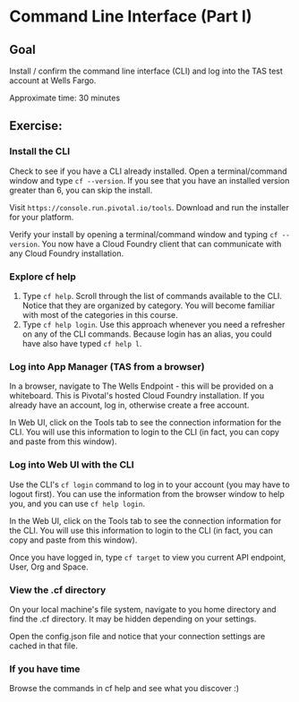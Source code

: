 # Command Line Interface (Part I)

## Goal
Install / confirm the command line interface (CLI) and log into the TAS test account at Wells Fargo.

Approximate time: 30 minutes

## Exercise:
### Install the CLI
Check to see if you have a CLI already installed. Open a terminal/command window and type `cf --version`. If you see that you have an installed version greater than 6, you can skip the install.

Visit `https://console.run.pivotal.io/tools`. Download and run the installer for your platform.

Verify your install by opening a terminal/command window and typing `cf --version`. You now have a Cloud Foundry client that can communicate with any Cloud Foundry installation.


### Explore cf help
1. Type `cf help`. Scroll through the list of commands available to the CLI. Notice that they are organized by category. You will become familiar with most of the categories in this course.
2. Type `cf help login`. Use this approach whenever you need a refresher on any of the CLI commands. Because login has an alias, you could have also have typed `cf help l`.

### Log into App Manager (TAS from a browser)
In a browser, navigate to The Wells Endpoint - this will be provided on a whiteboard. This is Pivotal's hosted Cloud Foundry installation. If you already have an account, log in, otherwise create a free account.

In Web UI, click on the Tools tab to see the connection information for the CLI. You will use this information to login to the CLI (in fact, you can copy and paste from this window).

### Log into Web UI with the CLI
Use the CLI's `cf login` command to log in to your account (you may have to logout first). You can use the information from the browser window to help you, and you can use `cf help login`.

In the Web UI, click on the Tools tab to see the connection information for the CLI. You will use this information to login to the CLI (in fact, you can copy and paste from this window).

Once you have logged in, type `cf target` to view you current API endpoint, User, Org and Space.

### View the .cf directory
On your local machine's file system, navigate to you home directory and find the .cf directory. It may be hidden depending on your settings.

Open the config.json file and notice that your connection settings are cached in that file.

### If you have time

Browse the commands in cf help and see what you discover :)

